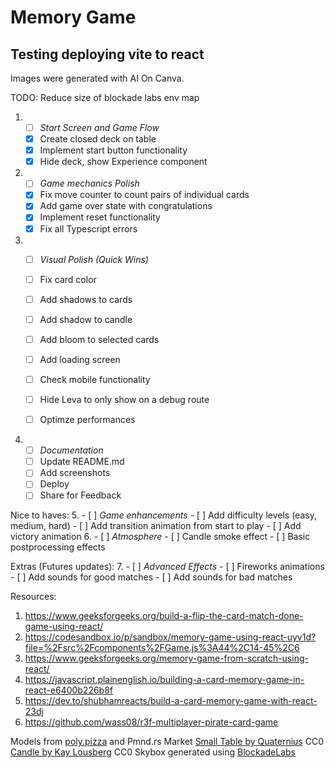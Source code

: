 # Memory Game

## Testing deploying vite to react

Images were generated with AI On Canva.

TODO:
Reduce size of blockade labs env map

1. - [ ] _Start Screen and Game Flow_
   - [x] Create closed deck on table
   - [x] Implement start button functionality
   - [x] Hide deck, show Experience component
2. - [ ] _Game mechanics Polish_
   - [x] Fix move counter to count pairs of individual cards
   - [x] Add game over state with congratulations
   - [x] Implement reset functionality
   - [x] Fix all Typescript errors
3. - [ ] _Visual Polish (Quick Wins)_
   - [ ] Fix card color
   - [ ] Add shadows to cards
   - [ ] Add shadow to candle

   - [ ] Add bloom to selected cards
   - [ ] Add loading screen
   - [ ] Check mobile functionality
   - [ ] Hide Leva to only show on a debug route
   - [ ] Optimze performances

4. - [ ] _Documentation_
   - [ ] Update README.md
   - [ ] Add screenshots
   - [ ] Deploy
   - [ ] Share for Feedback

Nice to haves: 5. - [ ] _Game enhancements_ - [ ] Add difficulty levels (easy, medium, hard) - [ ] Add transition animation from start to play - [ ] Add victory animation 6. - [ ] _Atmosphere_ - [ ] Candle smoke effect - [ ] Basic postprocessing effects

Extras (Futures updates): 7. - [ ] _Advanced Effects_ - [ ] Fireworks animations - [ ] Add sounds for good matches - [ ] Add sounds for bad matches

Resources:

1. https://www.geeksforgeeks.org/build-a-flip-the-card-match-done-game-using-react/
2. https://codesandbox.io/p/sandbox/memory-game-using-react-uyv1d?file=%2Fsrc%2Fcomponents%2FGame.js%3A44%2C14-45%2C6
3. https://www.geeksforgeeks.org/memory-game-from-scratch-using-react/
4. https://javascript.plainenglish.io/building-a-card-memory-game-in-react-e6400b226b8f
5. https://dev.to/shubhamreacts/build-a-card-memory-game-with-react-23dj
6. https://github.com/wass08/r3f-multiplayer-pirate-card-game

Models from [poly.pizza](https://poly.pizza) and Pmnd.rs Market
[Small Table by Quaternius](https://poly.pizza/m/rAEBvfb1FT) CC0
[Candle by Kay Lousberg](https://market.pmnd.rs/model/candle) CC0
Skybox generated using [BlockadeLabs](https://skybox.blockadelabs.com)
